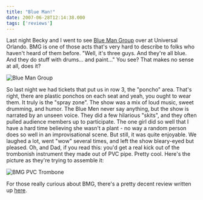 ```yaml
---
title: "Blue Man!"
date: 2007-06-28T12:14:38.000
tags: ['reviews']
---
```


Last night Becky and I went to see [Blue Man Group](http://blueman.com/) over at Universal Orlando. BMG is one of those acts that's very hard to describe to folks who haven't heard of them before. "Well, it's three guys. And they're all blue. And they do stuff with drums... and paint..." You see? That makes no sense at all, does it?

![Blue Man Group](http://www.ballet-dance.com/200507/articles/images/BlueManGroupArmsPaintmed.jpg)

So last night we had tickets that put us in row 3, the "poncho" area. That's right, there are plastic ponchos on each seat and yeah, you ought to wear them. It truly is the "spray zone". The show was a mix of loud music, sweet drumming, and humor. The Blue Men never say anything, but the show is narrated by an unseen voice. They did a few hilarious "skits", and they often pulled audience members up to participate. The one girl did so well that I have a hard time believing she wasn't a plant - no way a random person does so well in an improvisational scene. But still, it was quite enjoyable. We laughed a lot, went "wow" several times, and left the show bleary-eyed but pleased. Oh, and Dad, if you read this: you'd get a real kick out of the trombonish instrument they made out of PVC pipe. Pretty cool. Here's the picture as they're trying to assemble it:

![BMG PVC Trombone](http://www.adobe.com/devnet/logged_in/jcampagna_max2006/blue_man_group.jpg)

For those really curious about BMG, there's a pretty decent review written up [here](http://www.ballet-dance.com/200507/articles/BlueManGroup20050611.html).
